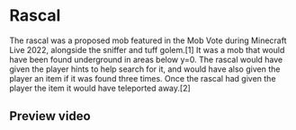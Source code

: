 # Rascal
The rascal was a proposed mob featured in the Mob Vote during Minecraft Live 2022, alongside the sniffer and tuff golem.[1] It was a mob that would have been found underground in areas below y=0. The rascal would have given the player hints to help search for it, and would have also given the player an item if it was found three times. Once the rascal had given the player the item it would have teleported away.[2]

## Preview video




